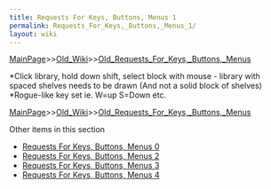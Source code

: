 ```yaml
---
title: Requests For Keys, Buttons, Menus 1
permalink: Requests_For_Keys,_Buttons,_Menus_1/
layout: wiki
---
```


[MainPage](/keeperrl_wiki/ "wikilink")>>[Old_Wiki](/keeperrl_wiki/Old_Wiki "wikilink")>>[Old_Requests_For_Keys,_Buttons,_Menus](/keeperrl_wiki/Old_Requests_For_Keys,_Buttons,_Menus "wikilink")

*Click library, hold down shift, select block with mouse - library with spaced shelves needs to be drawn (And not a solid block of shelves)
*Rogue-like key set ie. W=up S=Down etc.

[MainPage](/keeperrl_wiki/ "wikilink")>>[Old_Wiki](/keeperrl_wiki/Old_Wiki "wikilink")>>[Old_Requests_For_Keys,_Buttons,_Menus](/keeperrl_wiki/Old_Requests_For_Keys,_Buttons,_Menus "wikilink")

Other items in this section
-    [Requests For Keys, Buttons, Menus 0](/keeperrl_wiki/Requests_For_Keys,_Buttons,_Menus_0 "wikilink")
-    [Requests For Keys, Buttons, Menus 2](/keeperrl_wiki/Requests_For_Keys,_Buttons,_Menus_2 "wikilink")
-    [Requests For Keys, Buttons, Menus 3](/keeperrl_wiki/Requests_For_Keys,_Buttons,_Menus_3 "wikilink")
-    [Requests For Keys, Buttons, Menus 4](/keeperrl_wiki/Requests_For_Keys,_Buttons,_Menus_4 "wikilink")
